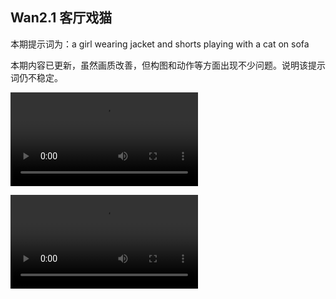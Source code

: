 ## Wan2.1 客厅戏猫

本期提示词为：a girl wearing jacket and shorts playing with a cat on sofa

本期内容已更新，虽然画质改善，但构图和动作等方面出现不少问题。说明该提示词仍不稳定。

<video src="https://github.com/Willian7004/media-blog/blob/main/files/202506/2025060703/Wan2.1_00001.mp4?raw=true" controls style="max-width: 100%;"></video>

<video src="https://github.com/Willian7004/media-blog/blob/main/files/202506/2025060703/Wan2.1_00004.mp4?raw=true" controls style="max-width: 100%;"></video>